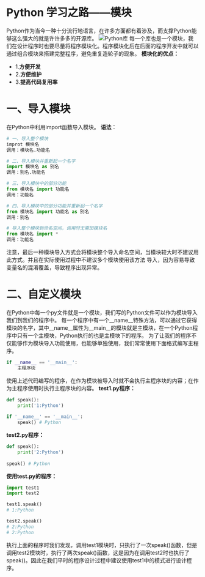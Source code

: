 # Python 学习之路——模块

Python作为当今一种十分流行地语言，在许多方面都有着涉及，而支撑Python能够这么强大的就是许许多多的开源库。
![Python库](http://blog-img-figure.oss-cn-chengdu.aliyuncs.com/img/20191107142837822.jpg)
每一个库也是一个模块，我们在设计程序时也要尽量将程序模块化。程序模块化后在后面的程序开发中就可以通过组合模块来搭建完整程序，避免重复造轮子的现象。
**模块化的优点：**

- 1.**方便开发**
- 2.**方便维护**
- 3.**提高代码复用率**
# 一、导入模块
在Python中利用import函数导入模块。
**语法**：
```python
# 一、导入整个模块
improt 模块名
调用：模块名.功能名

# 二、导入模块并重新起一个名字
import 模块名 as 别名
调用：别名.功能名

# 三、导入模块中的部分功能
from 模块名 import 功能名
调用：功能名

# 四、导入模块中的部分功能并重新起一个名字
from 模块名 import 功能名 as 别名
调用：别名

# 导入整个模块到命名空间，调用时无需加模块名
from 模块名 import * 
调用：功能名
```
注意，最后一种模块导入方式会将模块整个导入命名空间，当模块较大时不建议用此方式。并且在实际使用过程中不建议多个模块使用该方法 导入，因为容易导致变量名的混淆覆盖，导致程序出现异常。
# 二、自定义模块
在Python中每一个py文件就是一个模块，我们写的Python文件可以作为模块导入我们到我们的程序中。
每一个程序中有一个__name__特殊方法，可以通过它获得模块的名字，其中__name__属性为__main__的模块就是主模块，在一个Python程序中只有一个主模块，Python执行的也是主模块下的程序。
为了让我们的程序不仅能够作为模块导入功能使用，也能够单独使用，我们常常使用下面格式编写主程序。
```python
if __name__ == '__main__':
	主程序块
```
使用上述代码编写的程序，在作为模块被导入时就不会执行主程序块的内容；在作为主程序使用时执行主程序块的内容。
**test1.py程序：**
```python
def speak():
	print('1:Python')
	
if '__name__' == '__main__':
	speak() # Python
```
**test2.py程序：**
```python
def speak():
	print('2:Python')
	
speak() # Python
```
**使用test.py的程序：**
```python
import test1
import test2

test1.speak()
# 1:Python

test2.speak()
# 2:Python
# 2:Python
```
执行上面的程序时我们发现，调用test1模块时，只执行了一次speak()函数，但是调用test2模块时，执行了两次speak()函数，这是因为在调用test2时也执行了speak()。因此在我们平时的程序设计过程中建议使用test1中的模式进行设计程序。